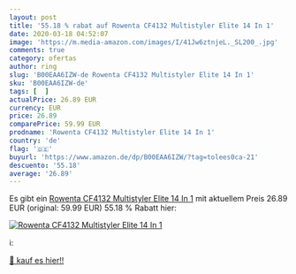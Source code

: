 ```yaml
---
layout: post
title: '55.18 % rabat auf Rowenta CF4132 Multistyler Elite 14 In 1'
date: 2020-03-18 04:52:07
image: 'https://m.media-amazon.com/images/I/41Jw6ztnjeL._SL200_.jpg'
comments: true
category: ofertas
author: ring
slug: 'B00EAA6IZW-de Rowenta CF4132 Multistyler Elite 14 In 1'
sku: 'B00EAA6IZW-de'
tags: [  ]
actualPrice: 26.89 EUR
currency: EUR
price: 26.89
comparePrice: 59.99 EUR
prodname: 'Rowenta CF4132 Multistyler Elite 14 In 1'
country: 'de'
flag: '🇩🇪'
buyurl: 'https://www.amazon.de/dp/B00EAA6IZW/?tag=tolees0ca-21'
descuento: '55.18'
average: '26.89'
---
```


Es gibt ein [Rowenta CF4132 Multistyler Elite 14 In 1](https://www.amazon.de/dp/B00EAA6IZW/?tag=tolees0ca-21) mit aktuellem Preis 26.89 EUR (original: 59.99 EUR) 55.18 % Rabatt hier:

[![Rowenta CF4132 Multistyler Elite 14 In 1](https://m.media-amazon.com/images/I/41Jw6ztnjeL._SL200_.jpg)](https://www.amazon.de/dp/B00EAA6IZW/?tag=tolees0ca-21)

ℹ️:


[🛒 kauf es hier!!](https://www.amazon.de/dp/B00EAA6IZW/?tag=tolees0ca-21)
